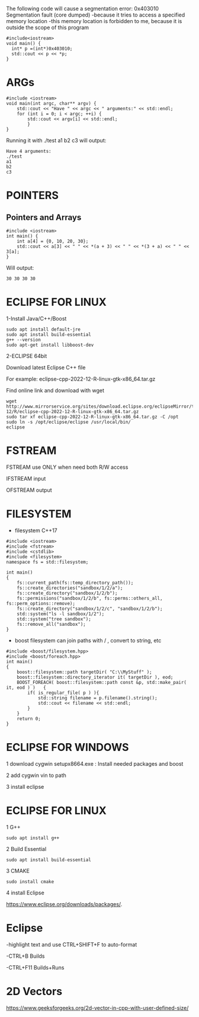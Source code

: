 The following code will cause a segmentation error: 0x403010 Segmentation fault (core dumped)
-because it tries to access a specified memory location
-this memory location is forbidden to me, because it is outside the scope of this program
```
#include<iostream>
void main() {
  int* p =(int*)0x403010;
  std::cout << p << *p;
}
```




# ARGs
```
#include <iostream>
void main(int argc, char** argv) {
    std::cout << "Have " << argc << " arguments:" << std::endl;
    for (int i = 0; i < argc; ++i) {
        std::cout << argv[i] << std::endl;
        }
}
```
Running it with ./test a1 b2 c3 will output:
```
Have 4 arguments:
./test
a1
b2
c3
```

# POINTERS

## Pointers and Arrays
```
#include <iostream>
int main() {
    int a[4] = {0, 10, 20, 30};
    std::cout << a[3] << " " << *(a + 3) << " " << *(3 + a) << " " << 3[a];
}
```
Will output:
```
30 30 30 30
```


# ECLIPSE FOR LINUX

1-Install Java/C++/Boost
```
sudo apt install default-jre
sudo apt install build-essential
g++ --version
sudo apt-get install libboost-dev
```

2-ECLIPSE 64bit

Download latest Eclipse C++ file

For example: eclipse-cpp-2022-12-R-linux-gtk-x86_64.tar.gz 

Find online link and download with wget
```
wget http://www.mirrorservice.org/sites/download.eclipse.org/eclipseMirror/technology/epp/downloads/release/2022-12/R/eclipse-cpp-2022-12-R-linux-gtk-x86_64.tar.gz
sudo tar xf eclipse-cpp-2022-12-R-linux-gtk-x86_64.tar.gz -C /opt
sudo ln -s /opt/eclipse/eclipse /usr/local/bin/
eclipse
```

# FSTREAM

FSTREAM use ONLY when need both R/W access

IFSTREAM input

OFSTREAM output


# FILESYSTEM
* filesystem C++17
```
#include <iostream>
#include <fstream>
#include <cstdlib>
#include <filesystem>
namespace fs = std::filesystem;
 
int main()
{
    fs::current_path(fs::temp_directory_path());
    fs::create_directories("sandbox/1/2/a");
    fs::create_directory("sandbox/1/2/b");
    fs::permissions("sandbox/1/2/b", fs::perms::others_all, fs::perm_options::remove);
    fs::create_directory("sandbox/1/2/c", "sandbox/1/2/b");
    std::system("ls -l sandbox/1/2");
    std::system("tree sandbox");
    fs::remove_all("sandbox");
}
```
* boost filesystem
can join paths with / , convert to string, etc
```
#include <boost/filesystem.hpp>
#include <boost/foreach.hpp>
int main()
{
	boost::filesystem::path targetDir( "C:\\MyStuff" ); 
	boost::filesystem::directory_iterator it( targetDir ), eod;
	BOOST_FOREACH( boost::filesystem::path const &p, std::make_pair( it, eod ) )   { 
		if( is_regular_file( p ) ){
			std::string filename = p.filename().string();
			std::cout << filename << std::endl;
		} 
	}
	return 0;
}
```


# ECLIPSE FOR WINDOWS

1 download cygwin setupx8664.exe : Install needed packages and boost

2 add cygwin vin to path

3 install eclipse


# ECLIPSE FOR LINUX

1 G++
```
sudo apt install g++
```

2 Build Essential
```
sudo apt install build-essential
```

3 CMAKE
```
sudo install cmake
```


4 install Eclipse

https://www.eclipse.org/downloads/packages/.




# Eclipse

-highlight text and use CTRL+SHIFT+F to auto-format

-CTRL+B Builds

-CTRL+F11 Builds+Runs


# 2D Vectors
https://www.geeksforgeeks.org/2d-vector-in-cpp-with-user-defined-size/

